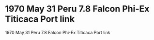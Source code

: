 # 1970 May 31                  Peru                             7.8           Falcon Phi-Ex Titicaca Port link

1970 May 31                  Peru                             7.8           Falcon Phi-Ex Titicaca Port link